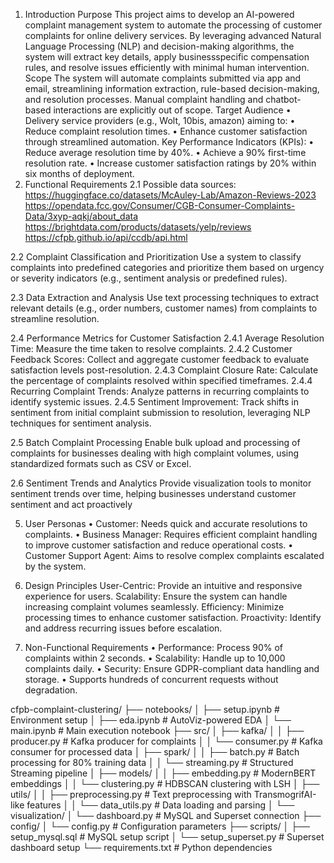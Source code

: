 1. Introduction
Purpose
This project aims to develop an AI-powered complaint management system to automate the processing
of customer complaints for online delivery services. By leveraging advanced Natural Language
Processing (NLP) and decision-making algorithms, the system will extract key details, apply businessspecific compensation rules, and resolve issues efficiently with minimal human intervention.
Scope
The system will automate complaints submitted via app and email, streamlining information
extraction, rule-based decision-making, and resolution processes. Manual complaint handling and
chatbot-based interactions are explicitly out of scope.
Target Audience
• Delivery service providers (e.g., Wolt, 10bis, amazon) aiming to:
• Reduce complaint resolution times.
• Enhance customer satisfaction through streamlined automation.
Key Performance Indicators (KPIs):
• Reduce average resolution time by 40%.
• Achieve a 90% first-time resolution rate.
• Increase customer satisfaction ratings by 20% within six months of deployment.
2. Functional Requirements
2.1 Possible data sources:
https://huggingface.co/datasets/McAuley-Lab/Amazon-Reviews-2023
https://opendata.fcc.gov/Consumer/CGB-Consumer-Complaints-Data/3xyp-aqkj/about_data
https://brightdata.com/products/datasets/yelp/reviews
https://cfpb.github.io/api/ccdb/api.html

2.2 Complaint Classification and Prioritization
Use a system to classify complaints into predefined categories and prioritize them based on urgency or
severity indicators (e.g., sentiment analysis or predefined rules).

2.3 Data Extraction and Analysis
Use text processing techniques to extract relevant details (e.g., order numbers, customer names) from
complaints to streamline resolution.

2.4 Performance Metrics for Customer Satisfaction
2.4.1 Average Resolution Time: Measure the time taken to resolve complaints.
2.4.2 Customer Feedback Scores: Collect and aggregate customer feedback to evaluate satisfaction
levels post-resolution.
2.4.3 Complaint Closure Rate: Calculate the percentage of complaints resolved within specified
timeframes.
2.4.4 Recurring Complaint Trends: Analyze patterns in recurring complaints to identify systemic
issues.
2.4.5 Sentiment Improvement: Track shifts in sentiment from initial complaint submission to
resolution, leveraging NLP techniques for sentiment analysis.

2.5 Batch Complaint Processing
Enable bulk upload and processing of complaints for businesses dealing with high complaint volumes,
using standardized formats such as CSV or Excel.

2.6 Sentiment Trends and Analytics
Provide visualization tools to monitor sentiment trends over time, helping businesses understand
customer sentiment and act proactively

5. User Personas
• Customer: Needs quick and accurate resolutions to complaints.
• Business Manager: Requires efficient complaint handling to improve customer satisfaction and
reduce operational costs.
• Customer Support Agent: Aims to resolve complex complaints escalated by the system.

6. Design Principles
User-Centric: Provide an intuitive and responsive experience for users.
Scalability: Ensure the system can handle increasing complaint volumes seamlessly.
Efficiency: Minimize processing times to enhance customer satisfaction.
Proactivity: Identify and address recurring issues before escalation.

7. Non-Functional Requirements
• Performance: Process 90% of complaints within 2 seconds.
• Scalability: Handle up to 10,000 complaints daily.
• Security: Ensure GDPR-compliant data handling and storage.
• Supports hundreds of concurrent requests without degradation.

cfpb-complaint-clustering/
├── notebooks/
│   ├── setup.ipynb           # Environment setup
│   ├── eda.ipynb             # AutoViz-powered EDA
│   └── main.ipynb            # Main execution notebook
├── src/
│   ├── kafka/
│   │   ├── producer.py       # Kafka producer for complaints
│   │   └── consumer.py       # Kafka consumer for processed data
│   ├── spark/
│   │   ├── batch.py          # Batch processing for 80% training data
│   │   └── streaming.py      # Structured Streaming pipeline
│   ├── models/
│   │   ├── embedding.py      # ModernBERT embeddings
│   │   └── clustering.py     # HDBSCAN clustering with LSH
│   ├── utils/
│   │   ├── preprocessing.py  # Text preprocessing with TransmogrifAI-like features
│   │   └── data_utils.py     # Data loading and parsing
│   └── visualization/
│       └── dashboard.py      # MySQL and Superset connection
├── config/
│   └── config.py             # Configuration parameters
├── scripts/
│   ├── setup_mysql.sql       # MySQL setup script
│   └── setup_superset.py     # Superset dashboard setup
└── requirements.txt          # Python dependencies

